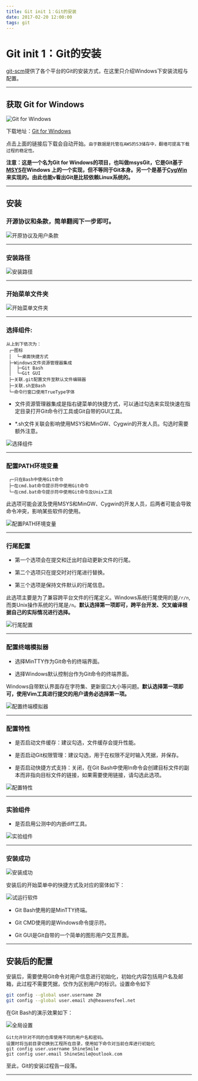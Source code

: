 ```yaml
---
title: Git init 1：Git的安装
date: 2017-02-20 12:00:00
tags: git
---
```

# Git init 1：Git的安装

[git-scm](https://git-scm.com/downloads)提供了各个平台的Git的安装方式，在这里只介绍Windows下安装流程与配置。

------

## 获取 Git for Windows

![Git for Windows](git-init-1/gwindows_logo.png)

下载地址：[Git for Windows](https://git-scm.com/download/win)

点击上面的链接后下载会自动开始。`由于数据是托管在AWS的S3储存中，翻墙可提高下载过程的稳定性。`

**注意：这是一个名为Git for Windows的项目，也叫做msysGit，它是Git基于[MSYS](http://www.mingw.org/wiki/MSYS)在Windows 上的一个实现，但不等同于Git本身。另一个是基于[CygWin](https://cygwin.com/git.html)来实现的。由此也能v看出Git是比较依赖Linux系统的。**

------

## 安装

### 开源协议和条款，简单翻阅下一步即可。

![开原协议及用户条款](git-init-1/information.png)

------

### 安装路径

![安装路径](git-init-1/path.png)

------

### 开始菜单文件夹

![开始菜单文件夹](git-init-1/start_menu.png)

------

### 选择组件:

```
从上到下依次为：
 ┌─图标
 │  └─桌面快捷方式
 ├─Windows文件资源管理器集成
 │  ├─Git Bash
 │  └─Git GUI
 ├─关联.git配置文件至默认文件编辑器
 ├─关联.sh至Bash
 └─命令行窗口使用TrueType字体
```

* 文件资源管理器集成是指右键菜单的快捷方式，可以通过勾选来实现快速在指定目录打开Git命令行工具或Git自带的GUI工具。

* *.sh文件关联会影响使用MSYS和MinGW、Cygwin的开发人员。勾选时需要额外注意。

![选择组件](git-init-1/component.png)

------

### 配置PATH环境变量

```
 ┌─只在Bash中使用Git命令
 ├─在cmd.bat命令提示符中使用Git命令
 └─在cmd.bat命令提示符中使用Git命令及Unix工具
```

此选项可能会波及使用MSYS和MinGW、Cygwin的开发人员，后两者可能会导致命令冲突，影响某些软件的使用。

![配置PATH环境变量](git-init-1/path_env.png)

------

### 行尾配置

* 第一个选项会在提交和迁出时自动更新文件的行尾。

* 第二个选项只在提交时对行尾进行替换。

* 第三个选项是保持文件默认的行尾信息。

此选项主要是为了兼容跨平台文件的行尾定义。Windows系统行尾使用的是`/r/n`,而类Unix操作系统的行尾是`/n`。**默认选择第一项即可，跨平台开发、交叉编译根据自己的实际情况进行选择。**

![行尾配置](git-init-1/line_ending.png)

------

### 配置终端模拟器

* 选择MinTTY作为Git命令的终端界面。

* 选择Windows默认控制台作为Git命令的终端界面。

Windows自带默认界面存在字符集、更新窗口大小等问题。**默认选择第一项即可，使用Vim工具进行提交的用户请务必选择第一项。**

![配置终端模拟器](git-init-1/terminal.png)

------

### 配置特性

* 是否启动文件缓存：建议勾选，文件缓存会提升性能。

* 是否启动Git权限管理：建议勾选，用于在权限不足时输入凭据，并保存。

* 是否启动快捷方式支持：关闭，在Git Bash中使用ln命令会创建目标文件的副本而非指向目标文件的链接，如果需要使用链接，请勾选此选项。


![配置特性](git-init-1/extra.png)

------

### 实验组件

* 是否启用公测中的内嵌diff工具。

![实验组件](git-init-1/experimental.png)

------

### 安装成功

![安装成功](git-init-1/success.png)

安装后的开始菜单中的快捷方式及对应的窗体如下：

![试运行软件](git-init-1/after_install.png)

* Git Bash使用的是MinTTY终端。

* Git CMD使用的是Windows命令提示符。

* Git GUI是Git自带的一个简单的图形用户交互界面。

------

## 安装后的配置

安装后，需要使用Git命令对用户信息进行初始化，初始化内容包括用户名及邮箱，此过程不需要凭据，仅作为区别用户的标识。设置命令如下

``` bash
git config --global user.username ZH
git config --global user.email zh@heavensfeel.net
```

在Git Bash的演示效果如下：

![全局设置](git-init-1/global_config.png)

```
Git允许针对不同的仓库使用不同的用户名和密码。
设置时将当前目录切换到工程所在目录，使用如下命令对当前仓库进行初始化
git config user.username ShineSmile
git config user.email ShineSmile@outlook.com
```

至此，Git的安装过程告一段落。

------















